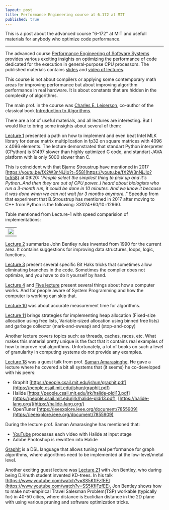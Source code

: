 ```yaml
---
layout: post
title: Performance Engineering course at 6.172 at MIT
published: true
---
```


This is a post about the advanced course "6-172" at MIT and usefull materials for anybody who optimize code performance.

---

The advanced course [Performance Engineering of Software Systems](https://ocw.mit.edu/courses/electrical-engineering-and-computer-science/6-172-performance-engineering-of-software-systems-fall-2018/index.htm) provides 
various exciting insights on optimizing the performance of code dedicated for the execution in general-purpose CPU processors. The published materials contains [slides](https://ocw.mit.edu/courses/electrical-engineering-and-computer-science/6-172-performance-engineering-of-software-systems-fall-2018/lecture-slides/) and [video of lectures](https://www.youtube.com/playlist?list=PLUl4u3cNGP63VIBQVWguXxZZi0566y7Wf).

This course is not about compilers or applying some contemporary math areas for improving performance but about improving algorithm performance in real hardware. It is about constants that are hidden in the complexity of algorithms.

The main prof. in the course was [Charles E. Leiserson](https://en.wikipedia.org/wiki/Charles_E._Leiserson), co-author of the classical book [Introduction to Algorithms](https://www.amazon.com/Introduction-Algorithms-3rd-MIT-Press/dp/0262033844).

There are a lot of useful materials, and all lectures are interesting. But I would like to bring some insights about several of them:

[Lecture 1](https://ocw.mit.edu/courses/electrical-engineering-and-computer-science/6-172-performance-engineering-of-software-systems-fall-2018/lecture-slides/MIT6_172F18_lec1.pdf) presented a path on how to implement and even beat Intel MLK library for dense matrix multiplication in fp32 on square matrices with 4096 x 4096 elements.
The lecture demonstrated that standart Python interpreter (CPython) is 51497 slower than highly optimized C code, and standart JAVA platform with is only 5000 slower than C.

This is coincident with that Bjarne Stroustrup have mentioned in 2017 [https://youtu.be/fX2W3nNjJIo?t=558](https://youtu.be/fX2W3nNjJIo?t=558) at 09:20:
*"People select the simplest thing to pick up and it's Python..And then they are out of CPU power..I heard about biologists who run a 3-month run, it could be done in 10 minutes. And we know it because it was done when we can not wait for 3 months anymore.."*
Speedup from that experiment that B.Stroustrup has mentioned in 2017 after moving to C++ from Python is the following: 3*30*24*60/10=12960.

Table mentioned from Lecture-1 with speed comparision of implementations:
<table>
<tr><td> <img width="100%" src="https://burlachenkok.github.io/images/blas_compare_speed_of_impl.png"/> </td></tr>
</table>


[Lecture 2](https://ocw.mit.edu/courses/electrical-engineering-and-computer-science/6-172-performance-engineering-of-software-systems-fall-2018/lecture-slides/MIT6_172F18_lec2.pdf) summarize John Bentley rules invented from 1990 for the current area. It contains suggestions for improving data structures, loops, logic, functions.

[Lecture 3](https://ocw.mit.edu/courses/electrical-engineering-and-computer-science/6-172-performance-engineering-of-software-systems-fall-2018/lecture-slides/MIT6_172F18_lec3.pdf) present several specific Bit Haks tricks that sometimes allow eliminating branches in the code. Sometimes the compiler does not optimize, and you have to do it yourself by hand.

[Lecture 4](https://ocw.mit.edu/courses/electrical-engineering-and-computer-science/6-172-performance-engineering-of-software-systems-fall-2018/lecture-slides/MIT6_172F18_lec4.pdf) and [Five lecture](https://ocw.mit.edu/courses/electrical-engineering-and-computer-science/6-172-performance-engineering-of-software-systems-fall-2018/lecture-slides/MIT6_172F18_lec5.pdf) present several things about how a computer works. And for people aware of System Programming and how the computer is working can skip that.

[Lecture 10](https://ocw.mit.edu/courses/electrical-engineering-and-computer-science/6-172-performance-engineering-of-software-systems-fall-2018/lecture-slides/MIT6_172F18_lec10.pdf) was about accurate measurement time for algorithms.

[Lecture 11](https://ocw.mit.edu/courses/electrical-engineering-and-computer-science/6-172-performance-engineering-of-software-systems-fall-2018/lecture-slides/MIT6_172F18_lec11.pdf) brings strategies for implementing heap allocation (Fixed-size allocation using free lists, Variable-sized allocation using binned free lists) and garbage collector (mark-and-sweap) and (stop-and-copy)

Another lecture covers topics such: as threads, caches, races, etc.
What makes this material pretty unique is the fact that it contains real examples of how to improve real algorithms. Unfortunately, a lot of books on such a level of granularity in computing systems do not provide any examples. 

[Lecture 18](https://ocw.mit.edu/courses/electrical-engineering-and-computer-science/6-172-performance-engineering-of-software-systems-fall-2018/lecture-slides/MIT6_172F18_lec18.pdf) was a guest talk from prof. [Saman Amarasinghe](https://people.csail.mit.edu/saman/). He gave a lecture where he covered a bit all systems that (it seems) he co-developed with his peers:

* GraphIt  [https://people.csail.mit.edu/jshun/graphit.pdf](https://people.csail.mit.edu/jshun/graphit.pdf)
* Halide    [https://people.csail.mit.edu/jrk/halide-pldi13.pdf](https://people.csail.mit.edu/jrk/halide-pldi13.pdf), [https://halide-lang.org/](https://halide-lang.org/)
* OpenTuner [https://ieeexplore.ieee.org/document/7855909](https://ieeexplore.ieee.org/document/7855909)

During the lecture prof. Saman Amarasinghe has mentioned that:

* [YouTube](https://youtube.com/) processes each video with Halide at input stage
* Adobe Photoshop is rewritten into Halide

[GraphIt](https://people.csail.mit.edu/jshun/graphit.pdf) is a DSL language that allows tuning real performance for graph algorithms, where algorithms need to be implemented at the low-level/metal level.

Another exciting guest lecture was [Lecture 21](https://ocw.mit.edu/courses/electrical-engineering-and-computer-science/6-172-performance-engineering-of-software-systems-fall-2018/lecture-slides/MIT6_172F18_lec21.pdf) with Jon Bentley, who during being D.Knuth student invented KD-trees.
In his talk [https://www.youtube.com/watch?v=SS5KfIFzfEE](https://www.youtube.com/watch?v=SS5KfIFzfEE), Jon Bentley shows how to make not-empirical Travel Salesman Problem(TSP) workable (typically for) in 40-50 cities, where distance is Euclidian distance in the 2D plane with using various pruning and software optimization tricks.

